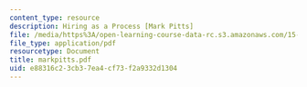```yaml
---
content_type: resource
description: Hiring as a Process [Mark Pitts]
file: /media/https%3A/open-learning-course-data-rc.s3.amazonaws.com/15-394-designing-and-leading-the-entrepreneurial-organization-spring-2003/e88316c23cb37ea4cf73f2a9332d1304_markpitts.pdf
file_type: application/pdf
resourcetype: Document
title: markpitts.pdf
uid: e88316c2-3cb3-7ea4-cf73-f2a9332d1304
---
```

